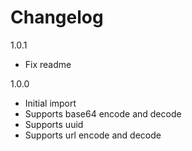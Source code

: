 # Changelog

1.0.1

* Fix readme

1.0.0

* Initial import
* Supports base64 encode and decode
* Supports uuid
* Supports url encode and decode